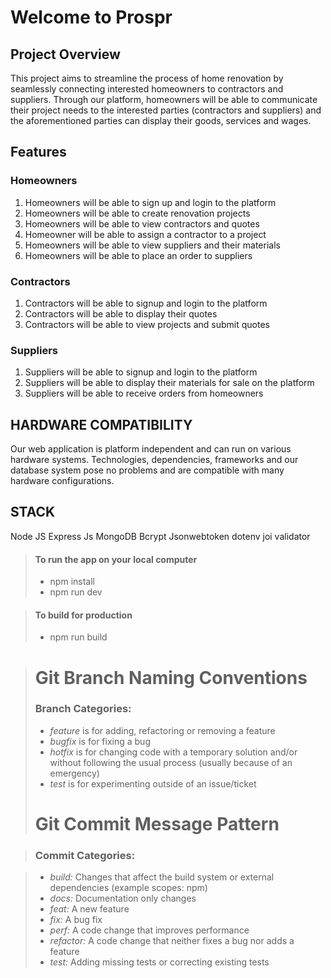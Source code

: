 # Welcome to Prospr

## Project Overview
This project aims to streamline the process of home renovation by seamlessly connecting interested homeowners to contractors and suppliers. Through our platform, homeowners will be able to communicate their project needs to the interested parties (contractors and suppliers) and the aforementioned parties can display their goods, services and wages.

## Features
### Homeowners
1) Homeowners will be able to sign up and login to the platform
2) Homeowners will be able to create renovation projects
3) Homeowners will be able to view contractors and quotes
4) Homeowner will be able to assign a contractor to a project
5) Homeowners will be able to view suppliers and their materials
6) Homeowners will be able to place an order to suppliers

### Contractors
1) Contractors will be able to signup and login to the platform
2) Contractors will be able to display their quotes
3) Contractors will be able to view projects and submit quotes

### Suppliers
1) Suppliers will be able to signup and login to the platform
2) Suppliers will be able to display their materials for sale on the platform
3) Suppliers will be able to receive orders from homeowners 


## HARDWARE COMPATIBILITY
Our web application is platform independent and can run on various hardware systems. Technologies, dependencies, frameworks and our database system pose no problems and are compatible with many hardware configurations.

## STACK
Node JS
Express Js
MongoDB
Bcrypt
Jsonwebtoken
dotenv
joi validator

> #### To run the app on your local computer
>
> - npm install
> - npm run dev

> #### To build for production
>
> - npm run build

> # Git Branch Naming Conventions
>
> ### Branch Categories:
>
> - _feature_ is for adding, refactoring or removing a feature
> - _bugfix_ is for fixing a bug
> - _hotfix_ is for changing code with a temporary solution and/or without following the usual process (usually because of an emergency)
> - _test_ is for experimenting outside of an issue/ticket
>
> # Git Commit Message Pattern

> ### Commit Categories:

> - _build:_ Changes that affect the build system or external dependencies (example scopes: npm)
> - _docs:_ Documentation only changes
> - _feat:_ A new feature
> - _fix:_ A bug fix
> - _perf:_ A code change that improves performance
> - _refactor:_ A code change that neither fixes a bug nor adds a feature
> - _test:_ Adding missing tests or correcting existing tests
